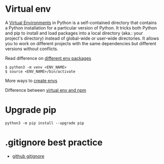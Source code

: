 # Virtual env

A [Virtual Environments](https://dev.to/joeljuca/til-python-virtual-environments-and-venv-c8e) in Python is a self-contained directory that contains a Python installation for a particular version of Python. It tricks both Python and pip to install and load packages into a local directory (aka.: your project's directory) instead of global-wide or user-wide directories. It allows you to work on different projects with the same dependencies but different versions without conflicts.

Read difference on [different env packages](https://stackoverflow.com/questions/41573587/what-is-the-difference-between-venv-pyvenv-pyenv-virtualenv-virtualenvwrappe)

```
$ python3 -m venv <ENV_NAME>
$ source <ENV_NAME>/bin/activate
```

More ways to [create envs](https://www.freecodecamp.org/news/python-virtual-environments-explained-with-examples/)

Difference between [virtual env and npm](https://stackoverflow.com/questions/59444346/is-npm-in-node-like-virtualenv-in-django)

# Upgrade pip

```
python3 -m pip install --upgrade pip
```

# .gitignore best practice

* [github gitignore](https://github.com/github/gitignore/blob/main/Python.gitignore)

